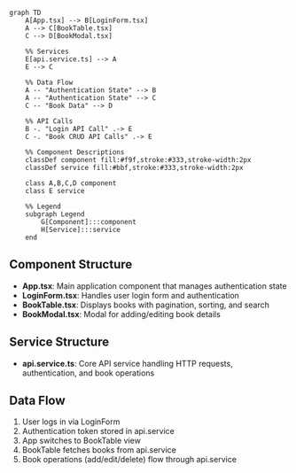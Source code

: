 ```mermaid
graph TD
    A[App.tsx] --> B[LoginForm.tsx]
    A --> C[BookTable.tsx]
    C --> D[BookModal.tsx]
    
    %% Services
    E[api.service.ts] --> A
    E --> C
    
    %% Data Flow
    A -- "Authentication State" --> B
    A -- "Authentication State" --> C
    C -- "Book Data" --> D
    
    %% API Calls
    B -. "Login API Call" .-> E
    C -. "Book CRUD API Calls" .-> E
    
    %% Component Descriptions
    classDef component fill:#f9f,stroke:#333,stroke-width:2px
    classDef service fill:#bbf,stroke:#333,stroke-width:2px
    
    class A,B,C,D component
    class E service
    
    %% Legend
    subgraph Legend
        G[Component]:::component
        H[Service]:::service
    end
```

## Component Structure

- **App.tsx**: Main application component that manages authentication state
- **LoginForm.tsx**: Handles user login form and authentication
- **BookTable.tsx**: Displays books with pagination, sorting, and search
- **BookModal.tsx**: Modal for adding/editing book details

## Service Structure

- **api.service.ts**: Core API service handling HTTP requests, authentication, and book operations

## Data Flow

1. User logs in via LoginForm
2. Authentication token stored in api.service
3. App switches to BookTable view
4. BookTable fetches books from api.service
5. Book operations (add/edit/delete) flow through api.service